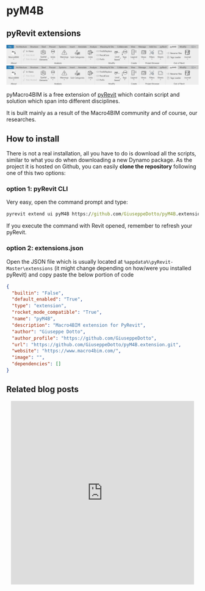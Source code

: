 # pyM4B

## pyRevit extensions

![pyM4B](src/assets/pym4b.png)
![pyM4B](public/pym4b.png)

pyMacro4BIM is a free extension of <a href="https://pyrevitlabs.notion.site/pyRevit-bd907d6292ed4ce997c46e84b6ef67a0" target="_blank">pyRevit</a> which contain script and solution which span into different disciplines.

It is built mainly as a result of the Macro4BIM community and of course, our researches.

## How to install

There is not a real installation, all you have to do is download all the scripts, similar to what you do when
downloading a new Dynamo package.
As the project it is hosted on Github, you can easily **clone the repository** following one of this two options:

### option 1: pyRevit CLI

Very easy, open the command prompt and type:

```bat
pyrevit extend ui pyM4B https://github.com/GiuseppeDotto/pyM4B.extension.git --branch=main
```

If you execute the command with Revit opened, remember to refresh your pyRevit.

### option 2: extensions.json

Open the JSON file which is usually located at `%appdata%\pyRevit-Master\extensions` (it might change depending on how/were you installed pyRevit) and copy paste the below portion of code

```json
{
  "builtin": "False",
  "default_enabled": "True",
  "type": "extension",
  "rocket_mode_compatible": "True",
  "name": "pyM4B",
  "description": "Macro4BIM extension for PyRevit",
  "author": "Giuseppe Dotto",
  "author_profile": "https://github.com/GiuseppeDotto",
  "url": "https://github.com/GiuseppeDotto/pyM4B.extension.git",
  "website": "https://www.macro4bim.com/",
  "image": "",
  "dependencies": []
}
```

## Related blog posts

<center>
<iframe src="https://giphy.com/embed/Yj2nHhbGsNQSrGyvI7" width="480" height="480" frameBorder="0"></iframe>
</center>
